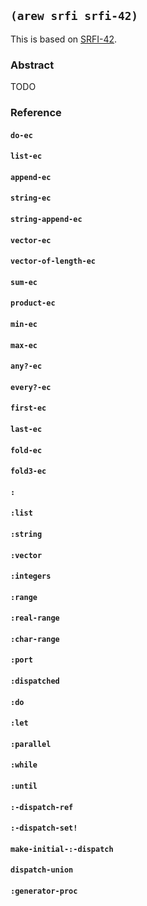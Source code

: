 
## `(arew srfi srfi-42)`

This is based on [SRFI-42](https://srfi.schemers.org/srfi-42/).

### Abstract

TODO

### Reference

#### `do-ec`

#### `list-ec`

#### `append-ec`

#### `string-ec`

#### `string-append-ec`

#### `vector-ec`

#### `vector-of-length-ec`

#### `sum-ec`

#### `product-ec`

#### `min-ec`

#### `max-ec`

#### `any?-ec`

#### `every?-ec`

#### `first-ec`

#### `last-ec`

#### `fold-ec`

#### `fold3-ec`

#### `:`

#### `:list`

#### `:string`

#### `:vector`

#### `:integers`

#### `:range`

#### `:real-range`

#### `:char-range`

#### `:port`

#### `:dispatched`

#### `:do`

#### `:let`

#### `:parallel`

#### `:while`

#### `:until`

#### `:-dispatch-ref`

#### `:-dispatch-set!`

#### `make-initial-:-dispatch`

#### `dispatch-union`

#### `:generator-proc`
